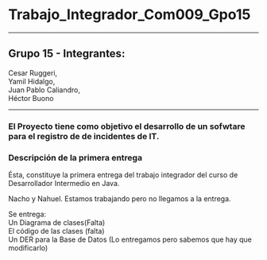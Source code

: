 # Trabajo_Integrador_Com009_Gpo15
***
## Grupo 15 - Integrantes:

Cesar Ruggeri,  
Yamil Hidalgo,  
Juan Pablo Caliandro,  
Héctor Buono  
  
***
### El Proyecto tiene como objetivo el desarrollo de un sofwtare para el registro de de incidentes de IT.  

### Descripción de la primera entrega  

Ésta, constituye la primera entrega del trabajo integrador del curso de Desarrollador Intermedio en Java.  


Nacho y Nahuel. Estamos trabajando pero no llegamos a la entrega. 

Se entrega:   
Un Diagrama de clases(Falta)  
El código de las clases (falta)   
Un DER para la Base de Datos (Lo entregamos pero sabemos que hay que modificarlo)
